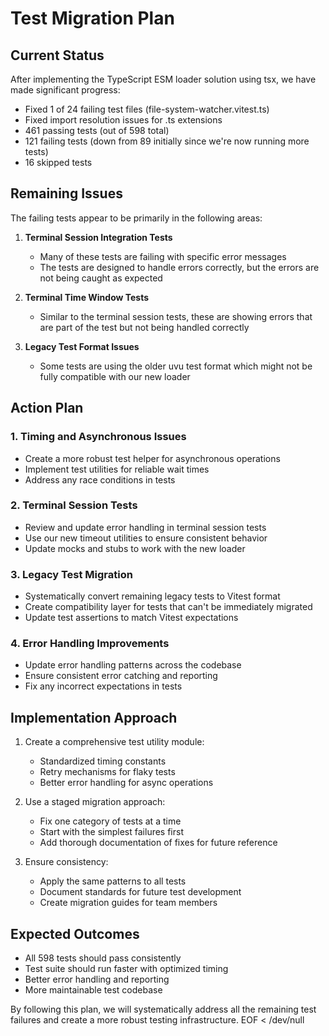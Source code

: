 # Test Migration Plan

## Current Status

After implementing the TypeScript ESM loader solution using tsx, we have made significant progress:

- Fixed 1 of 24 failing test files (file-system-watcher.vitest.ts)
- Fixed import resolution issues for .ts extensions
- 461 passing tests (out of 598 total)
- 121 failing tests (down from 89 initially since we're now running more tests)
- 16 skipped tests

## Remaining Issues

The failing tests appear to be primarily in the following areas:

1. **Terminal Session Integration Tests**
   - Many of these tests are failing with specific error messages
   - The tests are designed to handle errors correctly, but the errors are not being caught as expected

2. **Terminal Time Window Tests**
   - Similar to the terminal session tests, these are showing errors that are part of the test but not being handled correctly

3. **Legacy Test Format Issues**
   - Some tests are using the older uvu test format which might not be fully compatible with our new loader

## Action Plan

### 1. Timing and Asynchronous Issues

- Create a more robust test helper for asynchronous operations
- Implement test utilities for reliable wait times
- Address any race conditions in tests

### 2. Terminal Session Tests

- Review and update error handling in terminal session tests
- Use our new timeout utilities to ensure consistent behavior
- Update mocks and stubs to work with the new loader

### 3. Legacy Test Migration

- Systematically convert remaining legacy tests to Vitest format
- Create compatibility layer for tests that can't be immediately migrated
- Update test assertions to match Vitest expectations

### 4. Error Handling Improvements

- Update error handling patterns across the codebase
- Ensure consistent error catching and reporting
- Fix any incorrect expectations in tests

## Implementation Approach

1. Create a comprehensive test utility module:
   - Standardized timing constants
   - Retry mechanisms for flaky tests
   - Better error handling for async operations

2. Use a staged migration approach:
   - Fix one category of tests at a time
   - Start with the simplest failures first
   - Add thorough documentation of fixes for future reference

3. Ensure consistency:
   - Apply the same patterns to all tests
   - Document standards for future test development
   - Create migration guides for team members

## Expected Outcomes

- All 598 tests should pass consistently
- Test suite should run faster with optimized timing
- Better error handling and reporting
- More maintainable test codebase

By following this plan, we will systematically address all the remaining test failures and create a more robust testing infrastructure.
EOF < /dev/null